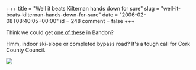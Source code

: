 +++
title = "Well it beats Kilternan hands down for sure"
slug = "well-it-beats-kilternan-hands-down-for-sure"
date = "2006-02-08T08:40:05+00:00"
id = 248
comment = false
+++

Think we could get [one of these](http://markpincus.typepad.com/markpincus/2006/02/if_you_cant_bri.html) in Bandon?

Hmm, indoor ski-slope or completed bypass road? It's a tough call for Cork County Council.

![](http://markpincus.typepad.com/photos/uncategorized/dubai_inside.JPG)
